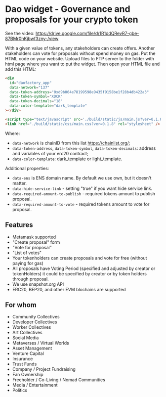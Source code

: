 # Dao widget -  Governance and proposals for your crypto token

See the video:  <https://drive.google.com/file/d/1R1ddQRevR7-gbe-87BMr0hKjbwf3zny-/view>

With a given value of tokens, any stakeholders can create offers. Another stakeholders can vote for proposals without spend money on gas. Put the HTML code on your website. Upload files to FTP server to the folder with html page where you want to put the widget. Then open your HTML file and add this HTML:

```html
<div
  id="daofactory_app"
  data-network="137"
  data-token-address="0xd9b064e78199598e9435f9158be1f28b4db422a3"
  data-token-symbol="XDCK"
  data-token-decimals="18"
  data-color-template="dark_template"
></div>

<script type="text/javascript" src='./build/static/js/main.js?ver=0.1.8'></script>
<link href="./build/static/css/main.css?ver=0.1.8" rel="stylesheet" />
```

Where:

- `data-network` is chainID from this list <https://chainlist.org/>;
- `data-token-address`, `data-token-symbol`, `data-token-decimals`: address and variables of your erc20 contract;
- `data-color-template`: dark_template or light_template.

Additional properties:

- `data-ens` is ENS domain name. By default we use own, but it doesn't matter.
- `data-hide-service-link` - setting "true" if you want hide service link.
- `data-required-amount-to-publish` - required tokens amount to publish proposal.
- `data-required-amount-to-vote` - required tokens amount to vote for proposal.

## Features

- Metamask supported
- "Create proposal" form
- "Vote for proposal"
- "List of votes"
- Your tokenholders can create proposals and vote for free (without paying for gas)
- All proposals have Voting Period (specified and adjusted by creator or tokenHolders) it could be specified by creator or by token holders through proposal.
- We use snapshot.org API
- ERC20, BEP20, and other EVM blochains are supported

## For whom

- Community Collectives
- Developer Collectives
- Worker Collectives
- Art Collectives
- Social Media
- Metaverses / Virtual Worlds
- Asset Management
- Venture Capital
- Insurance
- Trust Funds
- Company / Project Fundraising
- Fan Ownership
- Freeholder / Co-Living / Nomad Communities
- Media / Entertainment
- Politics
